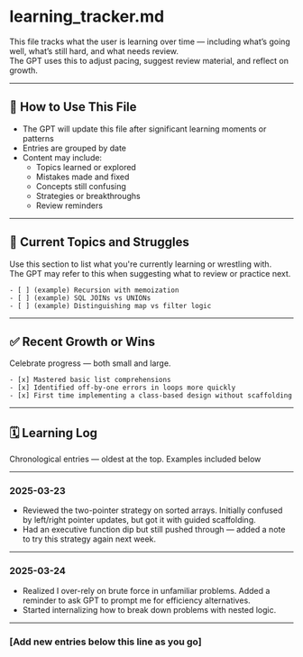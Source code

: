 # learning_tracker.md

This file tracks what the user is learning over time — including what’s going well, what’s still hard, and what needs review.  
The GPT uses this to adjust pacing, suggest review material, and reflect on growth.

---

## 📌 How to Use This File

- The GPT will update this file after significant learning moments or patterns
- Entries are grouped by date
- Content may include:
  - Topics learned or explored
  - Mistakes made and fixed
  - Concepts still confusing
  - Strategies or breakthroughs
  - Review reminders

---

## 🧠 Current Topics and Struggles

Use this section to list what you're currently learning or wrestling with.  
The GPT may refer to this when suggesting what to review or practice next.

```
- [ ] (example) Recursion with memoization
- [ ] (example) SQL JOINs vs UNIONs
- [ ] (example) Distinguishing map vs filter logic
```

---

## ✅ Recent Growth or Wins

Celebrate progress — both small and large.

```
- [x] Mastered basic list comprehensions
- [x] Identified off-by-one errors in loops more quickly
- [x] First time implementing a class-based design without scaffolding
```

---

## 🗓️ Learning Log

Chronological entries — oldest at the top. Examples included below

---

### 2025-03-23

- Reviewed the two-pointer strategy on sorted arrays. Initially confused by left/right pointer updates, but got it with guided scaffolding.
- Had an executive function dip but still pushed through — added a note to try this strategy again next week.

---

### 2025-03-24

- Realized I over-rely on brute force in unfamiliar problems. Added a reminder to ask GPT to prompt me for efficiency alternatives.
- Started internalizing how to break down problems with nested logic.

---

### [Add new entries below this line as you go]

